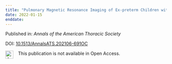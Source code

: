 ```yaml
---
title: "Pulmonary Magnetic Resonance Imaging of Ex-preterm Children with/without Bronchopulmonary Dysplasia."
date: 2022-01-15
enddate:
---
```


Published in: *Annals of the American Thoracic Society*

DOI: [10.1513/AnnalsATS.202106-691OC](https://doi.org/10.1513/AnnalsATS.202106-691OC)

<img src=https://upload.wikimedia.org/wikipedia/commons/thumb/0/0e/Closed_Access_logo_transparent.svg/1200px-Closed_Access_logo_transparent.svg.png alt="drawing" width="25" align="left"/> &nbsp;&nbsp;&nbsp;This publication is not available in Open Access.


